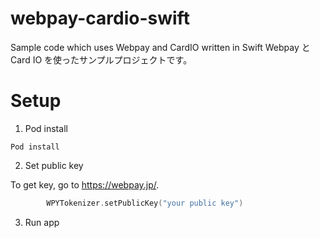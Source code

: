 # webpay-cardio-swift
Sample code which uses Webpay and CardIO written in Swift
Webpay と Card IO を使ったサンプルプロジェクトです。

# Setup

1. Pod install

```
Pod install
```
2. Set public key

To get key, go to https://webpay.jp/.

```AppDelegate.swift
        WPYTokenizer.setPublicKey("your public key")
```

3. Run app
